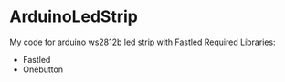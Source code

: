 # ArduinoLedStrip
My code for arduino ws2812b led strip with Fastled
Required Libraries:
- Fastled
- Onebutton
